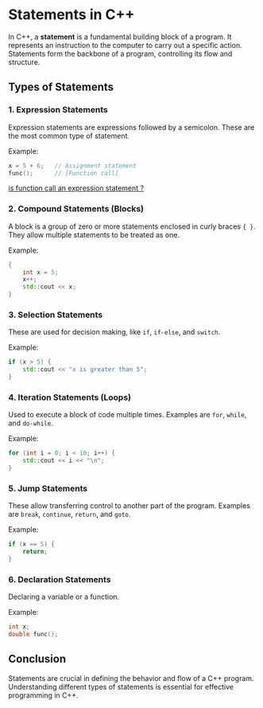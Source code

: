 
# Statements in C++

In C++, a **statement** is a fundamental building block of a program. It represents an instruction to the computer to carry out a specific action. Statements form the backbone of a program, controlling its flow and structure.

## Types of Statements

### 1. **Expression Statements**
Expression statements are expressions followed by a semicolon. These are the most common type of statement.

Example:
```cpp
x = 5 + 6;   // Assignment statement
func();      // [Function call]
```
[is function call an expression statement ? ](./FUNCTIONCALL.md)

### 2. **Compound Statements (Blocks)**
A block is a group of zero or more statements enclosed in curly braces `{ }`. They allow multiple statements to be treated as one.

Example:
```cpp
{
    int x = 5;
    x++;
    std::cout << x;
}
```

### 3. **Selection Statements**
These are used for decision making, like `if`, `if-else`, and `switch`.

Example:
```cpp
if (x > 5) {
    std::cout << "x is greater than 5";
}
```

### 4. **Iteration Statements (Loops)**
Used to execute a block of code multiple times. Examples are `for`, `while`, and `do-while`.

Example:
```cpp
for (int i = 0; i < 10; i++) {
    std::cout << i << "\n";
}
```

### 5. **Jump Statements**
These allow transferring control to another part of the program. Examples are `break`, `continue`, `return`, and `goto`.

Example:
```cpp
if (x == 5) {
    return;
}
```

### 6. **Declaration Statements**
Declaring a variable or a function.

Example:
```cpp
int x;
double func();
```

## Conclusion

Statements are crucial in defining the behavior and flow of a C++ program. Understanding different types of statements is essential for effective programming in C++.
